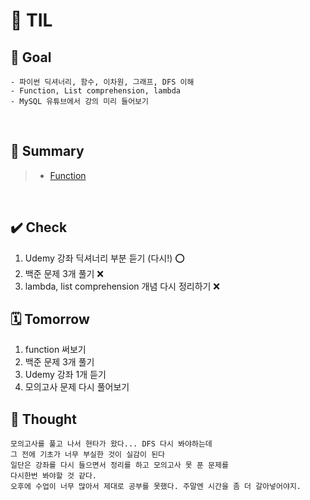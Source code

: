 # 📒 TIL 
## 🎯 Goal 
```
- 파이썬 딕셔너리, 함수, 이차원, 그래프, DFS 이해
- Function, List comprehension, lambda
- MySQL 유튜브에서 강의 미리 들어보기
```
&nbsp;
## 📝 Summary
> - [Function](/Users/synn/Desktop/TIL/Feb/0210/function.md)

&nbsp;

## ✔️ Check
1. Udemy 강좌 딕셔너리 부분 듣기 (다시!) ⭕️
2. 백준 문제 3개 풀기 ❌
3. lambda, list comprehension 개념 다시 정리하기 ❌

## 🗓 Tomorrow
1. function 써보기
2. 백준 문제 3개 풀기 
3. Udemy 강좌 1개 듣기
4. 모의고사 문제 다시 풀어보기

## 💭 Thought
```
모의고사를 풀고 나서 현타가 왔다... DFS 다시 봐야하는데
그 전에 기초가 너무 부실한 것이 실감이 된다
일단은 강좌를 다시 들으면서 정리를 하고 모의고사 못 푼 문제를
다시한번 봐야할 것 같다.
오후에 수업이 너무 많아서 제대로 공부를 못했다. 주말엔 시간을 좀 더 갈아넣어야지.